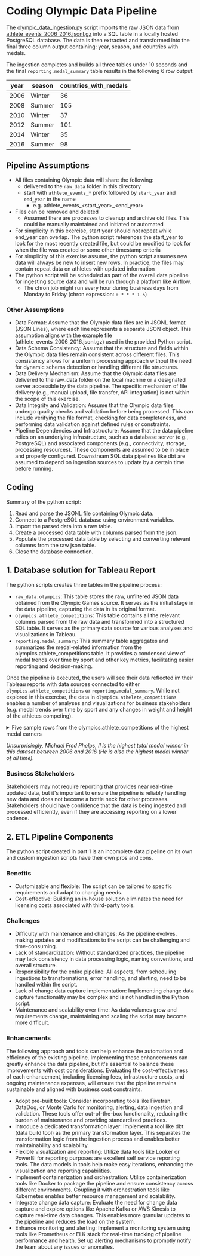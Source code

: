 # Coding Olympic Data Pipeline

The [olympic_data_ingestion.py](olympic_data_ingestion.py) script imports the raw JSON data from [athlete_events_2006_2016.jsonl.gz](./raw_data/athlete_events_2006_2016.jsonl.gz) into a SQL table in a locally hosted PostgreSQL database. The data is then extracted and transformed into the final three column output containing: year, season, and countries with medals.

The ingestion completes and builds all three tables under 10 seconds and the final `reporting.medal_summary` table results in the following 6 row output:

| year | season | countries_with_medals |
|------|--------|-----------------------|
| 2006 | Winter | 36                    |
| 2008 | Summer | 105                   |
| 2010 | Winter | 37                    |
| 2012 | Summer | 101                   |
| 2014 | Winter | 35                    |
| 2016 | Summer | 98                    |

## Pipeline Assumptions

* All files containing Olympic data will share the following:
  * delivered to the `raw_data` folder in this directory
  * start with `athlete_events_*` prefix followed by `start_year` and `end_year` in the name
    * e.g. athlete_events_<start_year>_<end_year>
* Files can be removed and deleted
  * Assumed there are processes to cleanup and archive old files. This could be manually maintained and initiated or automated
* For simplicity in this exercise, start year should not repeat while end_year can overlap. The python script references the start_year to look for the most recently created file, but could be modified to look for when the file was created or some other timestamp criteria
* For simplicity of this exercise assume, the python script assumes new data will always be new to insert new rows. In practice, the files may contain repeat data on athletes with updated information
* The python script will be scheduled as part of the overall data pipeline for ingesting source data and will be run through a platform like Airflow.
  * The chron job might run every hour during business days from Monday to Friday (chron expression: `0 * * * 1-5`)

### Other Assumptions

* Data Format: Assume that the Olympic data files are in JSONL format (JSON Lines), where each line represents a separate JSON object. This assumption aligns with the example file (athlete_events_2006_2016.jsonl.gz) used in the provided Python script.
* Data Schema Consistency: Assume that the structure and fields within the Olympic data files remain consistent across different files. This consistency allows for a uniform processing approach without the need for dynamic schema detection or handling different file structures.
* Data Delivery Mechanism: Assume that the Olympic data files are delivered to the raw_data folder on the local machine or a designated server accessible by the data pipeline. The specific mechanism of file delivery (e.g., manual upload, file transfer, API integration) is not within the scope of this exercise.
* Data Integrity and Validation: Assume that the Olympic data files undergo quality checks and validation before being processed. This can include verifying the file format, checking for data completeness, and performing data validation against defined rules or constraints.
* Pipeline Dependencies and Infrastructure: Assume that the data pipeline relies on an underlying infrastructure, such as a database server (e.g., PostgreSQL) and associated components (e.g., connectivity, storage, processing resources). These components are assumed to be in place and properly configured. Downstream SQL data pipelines like dbt are assumed to depend on ingestion sources to update by a certain time before running.

## Coding

Summary of the python script:

1. Read and parse the JSONL file containing Olympic data.
2. Connect to a PostgreSQL database using environment variables.
3. Import the parsed data into a raw table.
4. Create a processed data table with columns parsed from the json.
5. Populate the processed data table by selecting and converting relevant columns from the raw json table.
6. Close the database connection.

## 1. Database solution for Tableau Report

The python scripts creates three tables in the pipeline process:

* `raw_data.olympics`: This table stores the raw, unfiltered JSON data obtained from the Olympic Games source. It serves as the initial stage in the data pipeline, capturing the data in its original format.
* `olympics.athlete_competitions`: This table contains all the relevant columns parsed from the raw data and transformed into a structured SQL table. It serves as the primary data source for various analyses and visualizations in Tableau.
* `reporting.medal_summary`: This summary table aggregates and summarizes the medal-related information from the olympics.athlete_competitions table. It provides a condensed view of medal trends over time by sport and other key metrics, facilitating easier reporting and decision-making.

Once the pipeline is executed, the users will see their data reflected im their Tableau reports with data sources connected to either `olympics.athlete_competitions` or `reporting.medal_summary`. While not explored in this exercise, the data in `olympics.athelete_competitions` enables a number of analyses and visualizations for business stakeholders (e.g. medal trends over time by sport and any changes in weight and height of the athletes competing).

<details><summary>Five sample rows from the olympics.athlete_competitions of the highest medal earners</summary>
| team          | height | year  | sport      | noc | season | sex | event                                       | medal  | weight | city           | age | athlete_id | name                             |
| ------------- | ------ | ----- | ---------- | --- | ------ | --- | ------------------------------------------- | ------ | ------ | -------------- | --- | ---------- | -------------------------------- |
| Germany       | 165    | 2,016 | Gymnastics | GER | Summer | M   | Gymnastics Men's Horizontal Bar             | [NULL] | 55     | Rio de Janeiro | 28  | 85,712     | Marcel Van Minh Phuc Long Nguyen |
| Japan         | 160    | 2,016 | Gymnastics | JPN | Summer | M   | Gymnastics Men's Pommelled Horse            | [NULL] | 54     | Rio de Janeiro | 27  | 123,056    | Kohei Uchimura                   |
| Germany       | 164    | 2,016 | Gymnastics | GER | Summer | M   | Gymnastics Men's Team All-Around            | [NULL] | 62     | Rio de Janeiro | 28  | 45,219     | Fabian Hambchen                  |
| United States | 193    | 2,016 | Swimming   | USA | Summer | M   | Swimming Men's 4 x 100 metres Medley Relay  | Gold   | 91     | Rio de Janeiro | 31  | 94,406     | Michael Fred Phelps, II          |
| United States | 193    | 2,016 | Swimming   | USA | Summer | M   | Swimming Men's 200 metres Individual Medley | Gold   | 91     | Rio de Janeiro | 31  | 94,406     | Michael Fred Phelps, II          |

</details>

*Unsurprisingly, Michael Fred Phelps, II is the highest total medal winner in this dataset between 2006 and 2016 (He is also the highest medal winner of all time).*

### Business Stakeholders

Stakeholders may not require reporting that provides near real-time updated data, but it's important to ensure the pipeline is reliably handling new data and does not become a bottle neck for other processes. Stakeholders should have confidence that the data is being ingested and processed efficiently, even if they are accessing reporting on a lower cadence.

## 2. ETL Pipeline Components

The python script created in part 1 is an incomplete data pipeline on its own and custom ingestion scripts have their own pros and cons.

### Benefits

* Customizable and flexible: The script can be tailored to specific requirements and adapt to changing needs.
* Cost-effective: Building an in-house solution eliminates the need for licensing costs associated with third-party tools.

### Challenges

* Difficulty with maintenance and changes: As the pipeline evolves, making updates and modifications to the script can be challenging and time-consuming.
* Lack of standardization: Without standardized practices, the pipeline may lack consistency in data processing logic, naming conventions, and overall structure.
* Responsibility for the entire pipeline: All aspects, from scheduling ingestions to transformations, error handling, and alerting, need to be handled within the script.
* Lack of change data capture implementation: Implementing change data capture functionality may be complex and is not handled in the Python script.
* Maintenance and scalability over time: As data volumes grow and requirements change, maintaining and scaling the script may become more difficult.

### Enhancements

The following approach and tools can help enhance the automation and efficiency of the existing pipeline. Implementing these enhancements can greatly enhance the data pipeline, but it's essential to balance these improvements with cost considerations. Evaluating the cost-effectiveness of each enhancement, including licensing fees, infrastructure costs, and ongoing maintenance expenses, will ensure that the pipeline remains sustainable and aligned with business cost constraints.

* Adopt pre-built tools: Consider incorporating tools like Fivetran, DataDog, or Monte Carlo for monitoring, alerting, data ingestion and validation. These tools offer out-of-the-box functionality, reducing the burden of maintenance and providing standardized practices.
* Introduce a dedicated transformation layer: Implement a tool like dbt (data build tool) as the primary transformation layer. This separates the transformation logic from the ingestion process and enables better maintainability and scalability.
* Flexible visualization and reporting: Utilize data tools like Looker or PowerBI for reporting purposes are excellent self service reporting tools. The data models in tools help make easy iterations, enhancing the visualization and reporting capabilities.
* Implement containerization and orchestration: Utilize containerization tools like Docker to package the pipeline and ensure consistency across different environments. Coupling it with orchestration tools like Kubernetes enables better resource management and scalability.
* Integrate change data capture: Evaluate the need for change data capture and explore options like Apache Kafka or AWS Kinesis to capture real-time data changes. This enables more granular updates to the pipeline and reduces the load on the system.
* Enhance monitoring and alerting: Implement a monitoring system using tools like Prometheus or ELK stack for real-time tracking of pipeline performance and health. Set up alerting mechanisms to promptly notify the team about any issues or anomalies.
